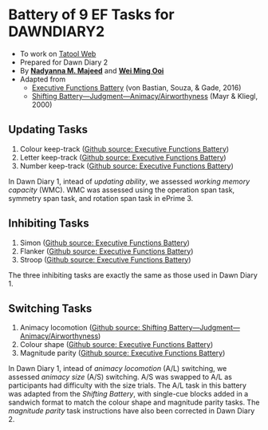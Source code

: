 # Battery of 9 EF Tasks for DAWNDIARY2
* To work on [Tatool Web](http://www.tatool-web.com/)
* Prepared for Dawn Diary 2
* By **[Nadyanna M. Majeed](https://github.com/nadyamajeed)** and **[Wei Ming Ooi](https://github.com/weiming-smu)**
* Adapted from
    * [Executive Functions Battery](https://github.com/tatool/tatool-web/tree/master/app/projects/public/uzh-ef-battery) (von Bastian, Souza, & Gade, 2016)
    * [Shifting Battery—Judgment—Animacy/Airworthyness](https://github.com/tatool/tatool-web/tree/master/app/projects/public/uzh-shifting-battery) (Mayr & Kliegl, 2000)

## Updating Tasks
1. Colour keep-track ([Github source: Executive Functions Battery](https://github.com/tatool/tatool-web/tree/master/app/projects/public/uzh-ef-battery))
2. Letter keep-track ([Github source: Executive Functions Battery](https://github.com/tatool/tatool-web/tree/master/app/projects/public/uzh-ef-battery))
3. Number keep-track ([Github source: Executive Functions Battery](https://github.com/tatool/tatool-web/tree/master/app/projects/public/uzh-ef-battery))

In Dawn Diary 1, intead of *updating ability*, we assessed *working memory capacity* (WMC). WMC was assessed using the operation span task, symmetry span task, and rotation span task in ePrime 3.

## Inhibiting Tasks
1. Simon ([Github source: Executive Functions Battery](https://github.com/tatool/tatool-web/tree/master/app/projects/public/uzh-ef-battery))
2. Flanker ([Github source: Executive Functions Battery](https://github.com/tatool/tatool-web/tree/master/app/projects/public/uzh-ef-battery))
3. Stroop ([Github source: Executive Functions Battery](https://github.com/tatool/tatool-web/tree/master/app/projects/public/uzh-ef-battery))

The three inhibiting tasks are exactly the same as those used in Dawn Diary 1.

## Switching Tasks
1. Animacy locomotion ([Github source: Shifting Battery—Judgment—Animacy/Airworthyness](https://github.com/tatool/tatool-web/tree/master/app/projects/public/uzh-shifting-battery))
2. Colour shape ([Github source: Executive Functions Battery](https://github.com/tatool/tatool-web/tree/master/app/projects/public/uzh-ef-battery))
3. Magnitude parity ([Github source: Executive Functions Battery](https://github.com/tatool/tatool-web/tree/master/app/projects/public/uzh-ef-battery))

In Dawn Diary 1, intead of *animacy locomotion* (A/L) switching, we assessed *animacy size* (A/S) switching. A/S was swapped to A/L as participants had difficulty with the size trials. The A/L task in this battery was adapted from the *Shifting Battery*, with single-cue blocks added in a sandwich format to match the colour shape and magnitude parity tasks. The *magnitude parity* task instructions have also been corrected in Dawn Diary 2.
